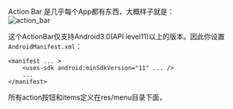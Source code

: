 Action Bar 是几乎每个App都有东西，大概样子就是：  
![action_bar](http://foofish.qiniudn.com/actionbar-actions.png)

这个ActionBar仅支持Android3.0(API level11)以上的版本。因此你设置`AndroidManifest.xml`：  
    
    <manifest ... >
        <uses-sdk android:minSdkVersion="11" ... />
        ...
    </manifest>

所有action按钮和items定义在res/menu目录下面， 

